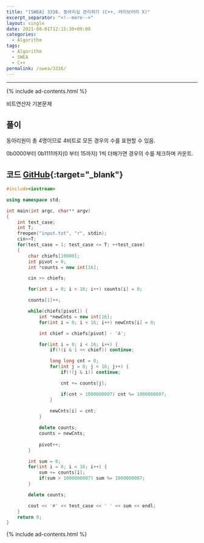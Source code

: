 ```yaml
---
title: "[SWEA] 3316. 동아리실 관리하기 (C++, 라이브러리 X)"
excerpt_separator: "<!--more-->"
layout: single
date: 2021-08-01T12:15:30+09:00
categories:
  - Algorithm
tags:
  - Algorithm
  - SWEA
  - C++
permalink: /swea/3316/
---
```

---
{% include ad-contents.html %}

비트연산자 기본문제

## 풀이

동아리원이 총 4명이므로 4비트로 모든 경우의 수를 표현할 수 있음.

0b0000부터 0b1111까지(0 부터 15까지) 1씩 더해가면 경우의 수를 체크하며 카운트.

<!--more-->


## 코드 [GitHub](https://github.com/unionyy/samsung-algorithm-21/blob/main/bitwise-operation/basic-problems/club/main.cpp){:target="_blank"}

```cpp
#include<iostream>

using namespace std;

int main(int argc, char** argv)
{
	int test_case;
	int T;
	freopen("input.txt", "r", stdin);
	cin>>T;
	for(test_case = 1; test_case <= T; ++test_case)
	{
        char chiefs[10000];
        int pivot = 0;
        int *counts = new int[16];

        cin >> chiefs;

        for(int i = 0; i < 16; i++) counts[i] = 0;

        counts[1]++;

        while(chiefs[pivot]) {
            int *newCnts = new int[16];
            for(int i = 0; i < 16; i++) newCnts[i] = 0;

            int chief = chiefs[pivot] - 'A';

            for(int i = 0; i < 16; i++) {
                if(!(i & 1 << chief)) continue;

                long long cnt = 0;
                for(int j = 0; j < 16; j++) {
                    if(!(j & i)) continue;

                    cnt += counts[j];

                    if(cnt > 1000000007) cnt %= 1000000007;
                }
                
                newCnts[i] = cnt;
            }

            delete counts;
            counts = newCnts;
            
            pivot++;
        }

        int sum = 0;
        for(int i = 0; i < 16; i++) {
            sum += counts[i];
            if(sum > 1000000007) sum %= 1000000007;
        }

        delete counts;

        cout << '#' << test_case << ' ' << sum << endl;
	}
	return 0;
}
```

{% include ad-contents.html %}